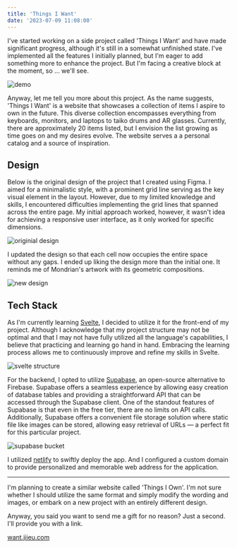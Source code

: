 ```yaml
---
title: 'Things I Want'
date: '2023-07-09 11:08:00'
---
```


I've started working on a side project called 'Things I Want' and have made significant progress, although it's still in a somewhat unfinished state. I've implemented all the features I initially planned, but I'm eager to add something more to enhance the project. But I'm facing a creative block at the moment, so ... we'll see.

![demo](/images/things-i-want/demo.gif)

Anyway, let me tell you more about this project. As the name suggests, 'Things I Want' is a website that showcases a collection of items I aspire to own in the future. This diverse collection encompasses everything from keyboards, monitors, and laptops to taiko drums and AR glasses. Currently, there are approximately 20 items listed, but I envision the list growing as time goes on and my desires evolve. The website serves a a personal catalog and a source of inspiration.

## Design

Below is the original design of the project that I created using Figma. I aimed for a minimalistic style, with a prominent grid line serving as the key visual element in the layout. However, due to my limited knowledge and skills, I encountered difficulties implementing the grid lines that spanned across the entire page. My initial approach worked, however, it wasn't idea for achieving a responsive user interface, as it only
worked for specific dimensions.

![originial design](/images/things-i-want/original-design.png)

I updated the design so that each cell now occupies the entire space without any gaps.
I ended up liking the design more than the initial one. It reminds me of Mondrian's artwork with
its geometric compositions.

![new design](/images/things-i-want/new-design.jpeg)

## Tech Stack

As I'm currently learning [Svelte](https://svelte.dev/), I decided to utilize it for the front-end of my project. Although I acknowledge that my project structure may not be optimal and that I may not have fully utilized all the language's capabilities, I believe that practicing and learning go hand in hand. Embracing the learning process allows me to continuously improve and refine my skills in Svelte.

![svelte structure](/images/things-i-want/svelte-structure.png)

For the backend, I opted to utilize [Supabase](https://supabase.com/), an open-source alternative to Firebase. Supabase offers a seamless experience by allowing easy creation of database tables and providing a straightforward API that can be accessed through the Supabase client. One of the standout features of Supabase is that even in the free tier, there are no limits on API calls. Additionally, Supabase offers a convenient file storage solution where static file like images can be stored, allowing easy retrieval of URLs — a perfect fit for this particular project.

![supabase bucket](/images/things-i-want/supabase-bucket.png)

I utilized [netlify](https://www.netlify.com/) to swiftly deploy the app. And I configured a custom domain to provide personalized and memorable web address for the application.

---

I'm planning to create a similar website called 'Things I Own'. I'm not sure whether I should utilize the same format and simply modify the wording and images, or embark on a new project with an entirely different design.

Anyway, you said you want to send me a gift for no reason? Just a second. I'll provide you with a link.

[want.jiieu.com](https://want.jiieu.com)
